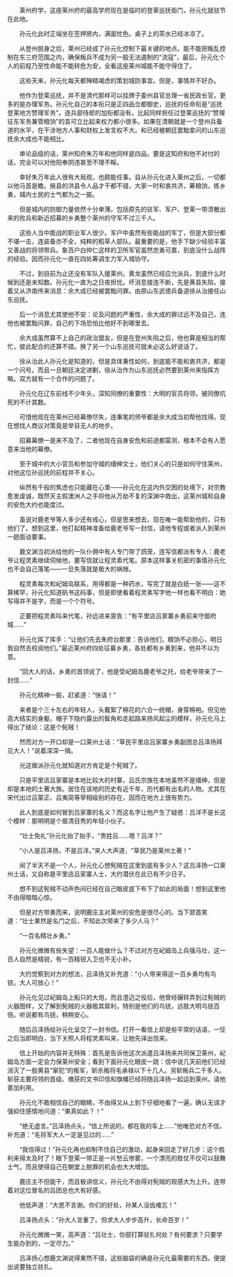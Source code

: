 　　莱州府学，这座莱州府的最高学府现在是临时的登莱巡抚衙门，孙元化就驻节在此地。

　　孙元化此时正端坐在签押房内，满面忧色。桌子上的茶水已经冰凉了。

　　从登州脱身之后，莱州已经成了孙元化控制下最关键的地点。能不能把叛乱控制在东三府范围之内，确保叛兵不成为另一股无法遏制的“流寇”，最后，孙元化个人的前程乃至性命能不能转危为安，全看这座莱州城能不能守得住了。

　　这些天来，孙元化每天都殚精竭虑的策划城防事宜。但是，事情并不好办。

　　他作为登莱巡抚，并不是清代那样可以挂牌子委州县官总理一省民政长官，更多的是办理军务。孙元化自己的本衔只是正四品佥都御史，巡抚的任命衔是“巡抚登莱地方赞理军务”。连兵部侍郎的加衔都没有。比起同样担任过登莱巡抚的“赞理征东军务兼管粮饷”的袁可立比起来权力都小很多。如果在清朝就是一个登州兵备道的水平，在干涉地方人事和财权上发言权不大。和已经被朝廷罢黜拿问的山东巡抚余大成也不能相比。

　　单论品级的话，莱州知府朱万年和他同样是四品。要是这知府和他不对付的话，完全可以对他阳奉阴违甚至不理不睬。

　　幸好朱万年此人很有大局观，也颇能任事。自从孙元化进入莱州之后，一切都以他马首是瞻。掖县的洪县令人品才干都不错，大家一时和衷共济，筹粮饷，练乡勇，城内士民的士气都为之一振。

　　但是城内的防御力量依然十分单薄。包括原先的驻军、军户、登莱一带溃散出来的败兵和新近招募的乡勇整个莱州的守军不过三千人。

　　这些人当中能战的职业军人很少。军户中虽然有些能战的军丁，但是大部分都不堪一击，连装备亦不全，纯粹的稻草人部队。最重要的是，他手下缺少经验丰富又善战的将领带兵。象百户白仲仁这样的卫所军官虽然忠勇可嘉，到底没什么战阵的经验。因而孙元化一直在四处筹调生力军入城协守。

　　不过，到目前为止还没有军队入援莱州。黄龙虽然已经应允派兵，到底什么时候到还是未知数。孙元化一直为之日夜担忧。坏消息接连不断，先是黄县失陷，接着又从济南传来消息：余大成已经被罢黜问罪。由原山东武德兵备道徐从治接任山东巡抚。

　　后一个消息尤其使他不安：论及问题的严重性，余大成的罪过远不及自己，连他也被罢黜问罪，自己的下场恐怕比他好不到哪里去。

　　余大成虽然算不上自己的政治盟友，但是在登州失陷之后，他也算是相当的帮忙，彼此配合的还算不错。换了另一个山东巡抚可就未必这么好说话了。

　　徐从治此人孙元化是知道的，但是具体秉性如何，到底能不能和衷共济，都是一个问号。而且一旦朝廷决定进剿，徐从治作为山东巡抚必然要到莱州来指挥方略。双方就有一个合作的问题了。

　　孙元化在辽东前线不少年头，深知同僚的重要性：大明的官员将领，被同僚坑死的不计其数。

　　可惜他现在在莱州已经幕僚尽失，连秉笔的师爷都是余大成当初帮他找得。现在想找人商议对策竟是举目无人的地步。

　　招募幕僚一是来不及了，二者他现在自身安危和前途都莫测，根本不会有人愿意来当他的幕僚。

　　至于城中的大小官员和参加守城的缙绅文士，他们关心的只是如何守住莱州，对他这位孙巡抚的前程并不关心。

　　纵然有千般的焦虑也只能藏在心里——孙元化在这内外交困的处境下，对宗教愈发虔诚，既然天主假澳洲人之手将他从万劫不复的深渊中救出，这莱州城和自身的安危大约也能度过。

　　虽说对鹿老爷等人多少还有戒心，但是思来想去，现在唯一能帮助他的，只有他们了。想到这里，他打起精神准备给鹿老爷写一封信，请他专程或者派人到莱州一趟面谈要事。

　　鹿文渊当初派给他的一队仆佣中有人专门带了鸽笼，连写信都派有专人：鹿老爷让程灵素继续伺候他，要写信就让程灵素代笔。原本这样事关机密的事情孙元化也不会自己落笔——一旦失落就是极大的祸根。

　　程灵素每次和屺姆岛联系，用得都是一种药水，写完了就是白纸一张——这不算稀罕，孙元化知道矾书这码事，但是即使看着程灵素写字他一样也看不明白：她写得并不是字，而是一个个符号。

　　正要把程灵素叫来代笔，孙远进来禀告：“有平里店吕家寨乡勇前来守御府城……”

　　孙元化挥了挥手：“让他们先去朱府台那里：告诉他们，粮饷不必担心，明日我自然去校阅他们。”最近莱州府四处征募乡勇，各处都有乡勇到来，他并不以为意。

　　“回大人的话，乡勇的首领说了，他是受屺姆岛鹿老爷之托，给老爷带来了一封信……”

　　孙元化精神一振，赶紧道：“快请！”

　　来者是个三十左右的年轻人，头戴絮了棉花的六合一统帽，身穿棉袍。但见他高大结实的身躯，帽子下隐约露出的鬓角和走起路来扬风起尘的模样，孙元化马上得出了结论：这是个髡贼！

　　然而对方一开口却是一口莱州土话：“草民平里店吕家寨乡勇副团总吕泽扬拜见大人！”说着深深一揖。

　　光这做派孙元化就知道对方肯定是个髡贼了。

　　只是平里店吕家寨是本地比较大的村寨，吕氏宗族在本地虽然不是缙绅，但是却是本地的土著大族。居住在该地的历史有近千年，历代都有出名的人物。尤其在宋代出过吕蒙正、吕夷简等宰相级别的存在，因而在地方上很有势力。

　　此人到底是如何冒到吕家寨的名义？而这名字让他产生了疑惑：吕洋不是长这个模样：那明明是个眉清目秀的年轻小伙子。

　　“壮士免礼”孙元化抬了抬手，“贵姓吕……嗯？吕洋？”

　　“小人是吕泽扬，不是吕洋。”来人大声道，“草民乃是莱州土著！”

　　闹了半天不是一个人，孙元化心想髡贼在这里到底有多少人？这吕泽扬一口莱州土话，又自称是平里店吕家寨人士，大约潜伏在此已有不少日子。

　　想不到这髡贼不动声色间已经在自己眼皮底下布下了如此的局面！想到这里他不由得暗暗心惊。

　　但是对方带勇而来，说明鹿庄主对莱州的安危是很尽心的。当下颔首笑道：“壮士果然是名门之后，不知此次带来了多少人马？”

　　“一百名精壮乡勇。”

　　孙元化微微有些失望：一百人能做什么？不过对方在屺姆岛上兵强马壮，这一百人自然是精锐，有一百精锐入卫也不无小补。

　　大约觉察到对方的想法，吕泽扬又补充道：“小人带来得这一百乡勇均有鸟铳，大人可放心！”

　　孙元化见过屺姆岛上船只的大炮，而且澄迈之役后，他曾经辗转弄到过髡贼的火器图样，又了解到髡贼的火器极其犀利，特别是他们的鸟铳，远胜大明鸟铳百倍。听说都有鸟铳，稍稍安心。

　　随后吕泽扬给孙元化呈交了一封书信。打开一看信上却是些平常的话语，一怔之后当即明白，当下关照人将程灵素叫来，让她先译出信来。

　　信上开始的内容并无特殊：首先是告诉他这次派遣吕泽扬来共同保卫莱州，屺姆岛方面一定会力保莱州安全；看到下面孙元化眼皮一跳：信中说几天前他们已经消灭了一股黄县“窜犯”的叛军，斩杀叛将毛承禄以下十几人。另斩叛兵二千多人。斩获主要将领的首级、缴获的文书印信和旗幡已经将随吕泽扬一起运到莱州，请他善加利用。

　　孙元化不敢相信自己的眼睛，不由得又从上到下仔细地看了一遍，确认无误才强抑住感情地问道：“果真如此？！”

　　“绝无虚言。”吕泽扬点头，“信上所说的，都在我的车上……”他唯恐对方不信，补充道：“毛将军大人一定是见过的……”

　　“我信得过！”孙元化再也抑制不住自己的激动，起身来回走了好几步：这个胜利来得太及时了！眼下登莱一带正是一片愁云惨雾，一个漂亮的胜仗不仅可以鼓舞士气，而且使得自己在朝堂上脱罪的机会也大大增加。

　　鹿庄主不但能干，而且极讲信义，孙元化不由得对髡贼的观感大为上升。连带着对这位冒名的吕团总也大有好感。

　　他低声道：“大恩不言谢。你们的好处，孙某人没齿难忘！”

　　吕泽扬点头：“孙大人言重了。但求大人步步高升，长命百岁！”

　　孙元化微微一笑，高声道：“吕壮士，你部打算驻扎何处？有何要求？只要学生能办到的，一定尽力。”

　　吕泽扬心想鹿文渊说得果然不错，这些脑袋的确是孙元化最需要的东西。便提出说要独立驻扎。

